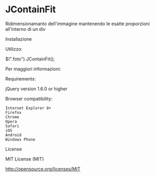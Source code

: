 # JContainFit

Ridimensionamanto dell'immagine mantenendo le esatte proporzioni all'interno di un div

Installazione

<script src="/path/to/jquery.JContainFit.min.js"></script>

Utilizzo:

$(".foto").JContainFit();

Per maggiori informazioni:

Requirements:

jQuery version 1.6.0 or higher

Browser compatibility:

    Internet Explorer 8+
    Firefox
    Chrome
    Opera
    Safari
    iOS
    Android
    Windows Phone
    
License

MIT License (MIT)

http://opensource.org/licenses/MIT
